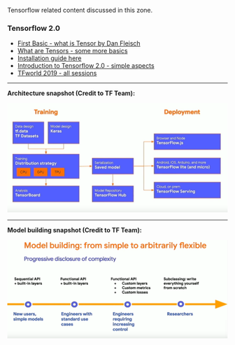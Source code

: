 Tensorflow related content discussed in this zone.

### Tensorflow 2.0

- [First Basic - what is Tensor by Dan Fleisch](https://www.youtube.com/watch?v=f5liqUk0ZTw)
- [What are Tensors - some more basics](https://www.youtube.com/watch?v=TvxmkZmBa-k)
- [Installation guide here](https://www.tensorflow.org/install)
- [Introduction to Tensorflow 2.0 - simple aspects](https://www.youtube.com/watch?v=5ECD8J3dvDQ)
- [TFworld 2019 - all sessions](https://www.youtube.com/playlist?list=PLQY2H8rRoyvxcmHHRftsuiO1GyinVAwUg)

--------

**Architecture snapshot (Credit to TF Team):**

![TF2.0 Architecture](/Tensorflow/TF2_Architecture.png)

--------

**Model building snapshot (Credit to TF Team):**

![TF2.0 Model building](/Tensorflow/TF2_ModelBuilding.png)



